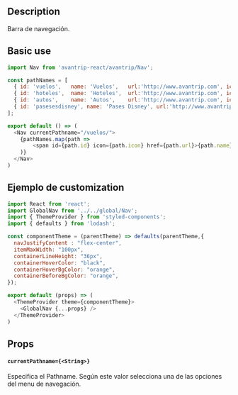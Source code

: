## Description
Barra de navegación.

## Basic use

```javascript
import Nav from 'avantrip-react/avantrip/Nav';

const pathNames = [
  { id: 'vuelos',   name: 'Vuelos',   url:'http://www.avantrip.com', icon: 'Vuelos'},
  { id: 'hoteles',  name: 'Hoteles',  url:'http://www.avantrip.com', icon: 'Hotel'},
  { id: 'autos',    name: 'Autos',    url:'http://www.avantrip.com', icon: 'Autos'},
  { id: 'pasesesdisney', name: 'Pases Disney', url:'http://www.avantrip.com', icon: 'PasesDisney'}
];

export default () => (
  <Nav currentPathname="/vuelos/">
    {pathNames.map(path =>
        <span id={path.id} icon={path.icon} href={path.url}>{path.name}</span>
    )}
  </Nav>
)
```

## Ejemplo de customization
```javascript
import React from 'react';
import GlobalNav from '../../global/Nav';
import { ThemeProvider } from 'styled-components';
import { defaults } from 'lodash';

const componentTheme = (parentTheme) => defaults(parentTheme,{
  navJustifyContent : "flex-center",
  itemMaxWidth: "100px",
  containerLineHeight: "36px",
  containerHoverColor: "black",
  containerHoverBgColor: "orange",
  containerBeforeBgColor: "orange",
});

export default (props) => (
  <ThemeProvider theme={componentTheme}>
    <GlobalNav {...props} />
  </ThemeProvider>
)
```


## Props

#### `currentPathname={<String>}`
Especifica el Pathname. Según este valor selecciona una de
las opciones del menu de navegación.
